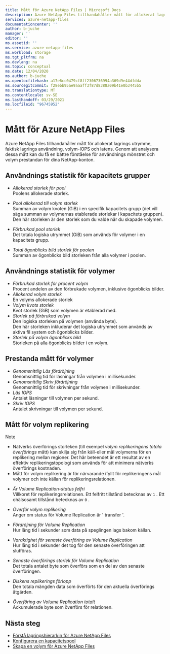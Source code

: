 ```yaml
---
title: Mått för Azure NetApp Files | Microsoft Docs
description: Azure NetApp Files tillhandahåller mått för allokerat lagrings utrymme, faktisk lagrings användning, volym-IOPS och latens. Använd dessa mått för att förstå användning och prestanda.
services: azure-netapp-files
documentationcenter: ''
author: b-juche
manager: ''
editor: ''
ms.assetid: ''
ms.service: azure-netapp-files
ms.workload: storage
ms.tgt_pltfrm: na
ms.devlang: na
ms.topic: conceptual
ms.date: 12/04/2020
ms.author: b-juche
ms.openlocfilehash: a17e6cc0479cf8ff2306736994a369d9e44dfdda
ms.sourcegitcommit: f28ebb95ae9aaaff3f87d8388a09b41e0b3445b5
ms.translationtype: MT
ms.contentlocale: sv-SE
ms.lasthandoff: 03/29/2021
ms.locfileid: "96745952"
---
```

# <a name="metrics-for-azure-netapp-files"></a>Mått för Azure NetApp Files

Azure NetApp Files tillhandahåller mått för allokerat lagrings utrymme, faktisk lagrings användning, volym-IOPS och latens. Genom att analysera dessa mått kan du få en bättre förståelse för användnings mönstret och volym prestandan för dina NetApp-konton.  

## <a name="usage-metrics-for-capacity-pools"></a><a name="capacity_pools"></a>Användnings statistik för kapacitets grupper

- *Allokerad storlek för pool*   
    Poolens allokerade storlek.

- *Pool allokerad till volym storlek*  
    Summan av volym kvoten (GiB) i en specifik kapacitets grupp (det vill säga summan av volymernas etablerade storlekar i kapacitets gruppen).  
    Den här storleken är den storlek som du valde när du skapade volymen.  

- *Förbrukad pool storlek*  
    Det totala logiska utrymmet (GiB) som används för volymer i en kapacitets grupp.  

- *Total ögonblicks bild storlek för poolen*    
    Summan av ögonblicks bild storleken från alla volymer i poolen.

## <a name="usage-metrics-for-volumes"></a><a name="volumes"></a>Användnings statistik för volymer

- *Förbrukad storlek för procent volym*    
    Procent andelen av den förbrukade volymen, inklusive ögonblicks bilder.  
- *Allokerad volym storlek*   
    En volyms allokerade storlek
- *Volym kvots storlek*    
    Kvot storlek (GiB) som volymen är etablerad med.   
- *Storlek på förbrukad volym*   
    Den logiska storleken på volymen (använda byte).  
    Den här storleken inkluderar det logiska utrymmet som används av aktiva fil system och ögonblicks bilder.  
- *Storlek på volym ögonblicks bild*   
   Storleken på alla ögonblicks bilder i en volym.  

## <a name="performance-metrics-for-volumes"></a>Prestanda mått för volymer

- *Genomsnittlig Läs fördröjning*   
    Genomsnittlig tid för läsningar från volymen i millisekunder.
- *Genomsnittlig Skriv fördröjning*   
    Genomsnittlig tid för skrivningar från volymen i millisekunder.
- *Läs IOPS*   
    Antalet läsningar till volymen per sekund.
- *Skriv IOPS*   
    Antalet skrivningar till volymen per sekund.
<!-- These two metrics are not yet available, until ~ 2020.09
- *Read MiB/s*   
    Read throughput in bytes per second.
- *Write MiB/s*   
    Write throughput in bytes per second.
--> 
<!-- ANF-4128; 2020.07
- *Pool Provisioned Throughput*   
    The total throughput a capacity pool can provide to its volumes based on "Pool Provisioned Size" and "Service Level".
- *Pool Allocated to Volume Throughput*   
    The total throughput allocated to volumes in a given capacity pool (that is, the total of the volumes' allocated throughput in the capacity pool).
-->

<!-- ANF-6443; 2020.11
- *Pool Consumed Throughput*    
    The total throughput being consumed by volumes in a given capacity pool.
-->


## <a name="volume-replication-metrics"></a><a name="replication"></a>Mått för volym replikering

> [!NOTE] 
> * Nätverks överförings storleken (till exempel *volym replikeringens totala överförings* mått) kan skilja sig från käll-eller mål volymerna för en replikering mellan regioner. Det här beteendet är ett resultat av en effektiv replikeringstopologi som används för att minimera nätverks överförings kostnaden.
> * Mått för volym replikering är för närvarande ifyllt för replikeringens mål volymer och inte källan för replikeringsrelationen.

- *Är Volume Replication-status felfri*   
    Villkoret för replikeringsrelationen. Ett felfritt tillstånd betecknas av `1` . Ett ohälsosamt tillstånd betecknas av `0` .

- *Överför volym replikering*    
    Anger om status för Volume Replication är ' transfer '. 
 
- *Fördröjning för Volume Replication*   
    Hur lång tid i sekunder som data på speglingen lags bakom källan. 

- *Varaktighet för senaste överföring av Volume Replication*   
    Hur lång tid i sekunder det tog för den senaste överföringen att slutföras. 

- *Senaste överförings storlek för Volume Replication*    
    Det totala antalet byte som överförs som en del av den senaste överföringen. 

- *Diskens replikerings förlopp*    
    Den totala mängden data som överförts för den aktuella överförings åtgärden. 

- *Överföring av Volume Replication totalt*   
    Ackumulerade byte som överförs för relationen. 

## <a name="next-steps"></a>Nästa steg

* [Förstå lagringshierarkin för Azure NetApp Files](azure-netapp-files-understand-storage-hierarchy.md)
* [Konfigurera en kapacitetspool](azure-netapp-files-set-up-capacity-pool.md)
* [Skapa en volym för Azure NetApp Files](azure-netapp-files-create-volumes.md)
